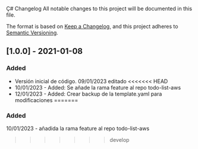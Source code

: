Ç# Changelog
All notable changes to this project will be documented in this file.

The format is based on [Keep a Changelog](https://keepachangelog.com/en/1.0.0/),
and this project adheres to [Semantic Versioning](https://semver.org/spec/v2.0.0.html).

## [1.0.0] - 2021-01-08
### Added
- Versión inicial de código.
09/01/2023 editado
<<<<<<< HEAD
- 10/01/2023 - Added: Se añade la rama feature al repo todo-list-aws
- 12/01/2023 - Added: Crear backup de la template.yaml para modificaciones
=======
### Added
10/01/2023 - añadida la rama feature al repo todo-list-aws
>>>>>>> develop
